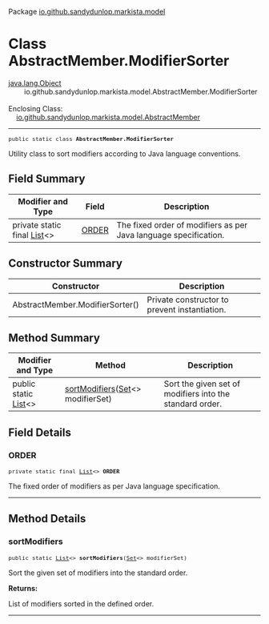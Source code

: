 Package [io.github.sandydunlop.markista.model](index.md)

# Class AbstractMember.ModifierSorter
[java.lang.Object](https://docs.oracle.com/en/java/javase/24/docs/api/java.base/java/lang/Object.html)<br/>
        io.github.sandydunlop.markista.model.AbstractMember.ModifierSorter<br/>
<br/>
Enclosing Class:<br/>
    [io.github.sandydunlop.markista.model.AbstractMember](AbstractMember.md)


----

<span style="font-family: monospace; font-size: 80%;">public static class __AbstractMember.ModifierSorter__</span>

Utility class to sort modifiers according to Java language conventions.


## Field Summary

| Modifier and Type                                                                                                              | Field           | Description                                                      |
|--------------------------------------------------------------------------------------------------------------------------------|-----------------|------------------------------------------------------------------|
| private static final [List](https://docs.oracle.com/en/java/javase/24/docs/api/java.base/java/util/List.html)<[](Modifier.md)> | [ORDER](#order) | The fixed order of modifiers as per Java language specification. |



## Constructor Summary

| Constructor                     | Description                                   |
|---------------------------------|-----------------------------------------------|
| AbstractMember.ModifierSorter() | Private constructor to prevent instantiation. |



## Method Summary

| Modifier and Type                                                                                                       | Method                                                                                                                                               | Description                                              |
|-------------------------------------------------------------------------------------------------------------------------|------------------------------------------------------------------------------------------------------------------------------------------------------|----------------------------------------------------------|
| public static [List](https://docs.oracle.com/en/java/javase/24/docs/api/java.base/java/util/List.html)<[](Modifier.md)> | [sortModifiers](#sortmodifiers)([Set](https://docs.oracle.com/en/java/javase/24/docs/api/java.base/java/util/Set.html)<[](Modifier.md)> modifierSet) | Sort the given set of modifiers into the standard order. |



## Field Details

### ORDER

<span style="font-family: monospace; font-size: 80%;">private static final [List](https://docs.oracle.com/en/java/javase/24/docs/api/java.base/java/util/List.html)<[](Modifier.md)> __ORDER__</span>

The fixed order of modifiers as per Java language specification.


---


## Method Details

### sortModifiers

<span style="font-family: monospace; font-size: 80%;">public static [List](https://docs.oracle.com/en/java/javase/24/docs/api/java.base/java/util/List.html)<[](Modifier.md)> __sortModifiers__([Set](https://docs.oracle.com/en/java/javase/24/docs/api/java.base/java/util/Set.html)<[](Modifier.md)> modifierSet)</span>

Sort the given set of modifiers into the standard order.

**Returns:**

List of modifiers sorted in the defined order.


---


